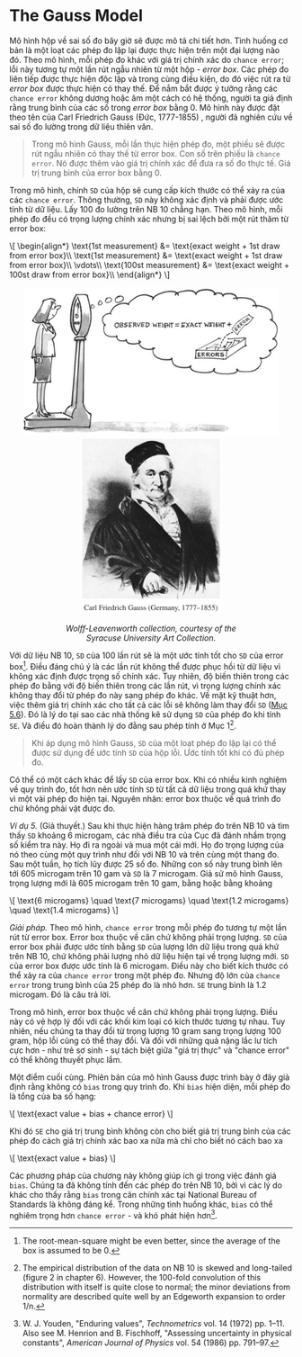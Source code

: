 # The Gauss Model

Mô hình hộp về sai số đo bây giờ sẽ được mô tả chi tiết hơn. Tình huống cơ bản là một loạt các phép đo lặp lại được thực hiện trên một đại lượng nào đó. Theo mô hình, mỗi phép đo khác với giá trị chính xác do `chance error`; lỗi này tương tự một lần rút ngẫu nhiên từ một hộp - _error box_. Các phép đo liên tiếp được thực hiện độc lập và trong cùng điều kiện, do đó việc rút ra từ _error box_ được thực hiện có thay thế. Để nắm bắt được ý tưởng rằng các `chance error` không dương hoặc âm một cách có hệ thống, người ta giả định rằng trung bình của các số trong _error box_ bằng 0. Mô hình này được đặt theo tên của Carl Friedrich Gauss (Đức, 1777-1855) , người đã nghiên cứu về sai số đo lường trong dữ liệu thiên văn.

> Trong mô hình Gauss, mỗi lần thực hiện phép đo, một phiếu sẽ được rút ngẫu nhiên có thay thế từ error box. Con số trên phiếu là `chance error`. Nó được thêm vào giá trị chính xác để đưa ra số đo thực tế. Giá trị trung bình của error box bằng 0.

Trong mô hình, chính `SD` của hộp sẽ cung cấp kích thước có thể xảy ra của các `chance error`. Thông thường, `SD` này không xác định và phải được ước tính từ dữ liệu. Lấy 100 đo lường trên NB 10 chẳng hạn. Theo mô hình, mỗi phép đo đều có trọng lượng chính xác nhưng bị sai lệch bởi một rút thăm từ error box:

\\[
\begin{align*}
\text{1st measurement} &= \text{exact weight + 1st draw from error box}\\\\
\text{1st measurement} &= \text{exact weight + 1st draw from error box}\\\\
\vdots\\\\
\text{100st measurement} &= \text{exact weight + 100st draw from error box}\\\\
\end{align*}
\\]

<center><img src="img2.png" width="90%" height="auto"></center>

<center><img src="img3.png" width="50%" height="auto"></center>

_<center>Wolff-Leavenworth collection, courtesy of the<br>
Syracuse University Art Collection.</center>_

Với dữ liệu NB 10, `SD` của 100 lần rút sẽ là một ước tính tốt cho `SD` của error box[^5]. Điều đáng chú ý là các lần rút không thể được phục hồi từ dữ liệu vì không xác định được trọng số chính xác. Tuy nhiên, độ biến thiên trong các phép đo bằng với độ biến thiên trong các lần rút, vì trọng lượng chính xác không thay đổi từ phép đo này sang phép đo khác. Về mặt kỹ thuật hơn, việc thêm giá trị chính xác cho tất cả các lỗi sẽ không làm thay đổi `SD` ([Mục 5.6](../ch05/ch05-06.md)). Đó là lý do tại sao các nhà thống kê sử dụng `SD` của phép đo khi tính `SE`. Và điều đó hoàn thành lý do đằng sau phép tính ở Mục 1[^6].

> Khi áp dụng mô hình Gauss, `SD` của một loạt phép đo lặp lại có thể được sử dụng để ước tính `SD` của hộp lỗi. Ước tính tốt khi có đủ phép đo.

Có thể có một cách khác để lấy `SD` của error box. Khi có nhiều kinh nghiệm về quy trình đo, tốt hơn nên ước tính `SD` từ tất cả dữ liệu trong quá khứ thay vì một vài phép đo hiện tại. Nguyên nhân: error box thuộc về quá trình đo chứ không phải vật được đo.

_Ví dụ 5._ (Giả thuyết.) Sau khi thực hiện hàng trăm phép đo trên NB 10 và tìm thấy `SD` khoảng 6 microgam, các nhà điều tra của Cục đã đánh nhầm trọng số kiểm tra này. Họ đi ra ngoài và mua một cái mới. Họ đo trọng lượng của nó theo cùng một quy trình như đối với NB 10 và trên cùng một thang đo. Sau một tuần, họ tích lũy được 25 số đo. Những con số này trung bình lên tới 605 microgam trên 10 gam và `SD` là 7 microgam. Giả sử mô hình Gauss, trọng lượng mới là 605 microgam trên 10 gam, bằng hoặc bằng khoảng

\\[
\text{6 microgams} \quad \text{7 microgams} \quad \text{1.2 microgams} \quad \text{1.4 microgams}
\\]

_Giải pháp._ Theo mô hình, `chance error` trong mỗi phép đo tương tự một lần rút từ error box. Error box thuộc về cân chứ không phải trọng lượng. `SD` của error box phải được ước tính bằng `SD` của lượng lớn dữ liệu trong quá khứ trên NB 10, chứ không phải lượng nhỏ dữ liệu hiện tại về trọng lượng mới. `SD` của error box được ước tính là 6 microgam. Điều này cho biết kích thước có thể xảy ra của `chance error` trong một phép đo. Nhưng độ lớn của `chance error` trong trung bình của 25 phép đo là nhỏ hơn. `SE` trung bình là 1.2 microgam. Đó là câu trả lời.

Trong mô hình, error box thuộc về cân chứ không phải trọng lượng. Điều này có vẻ hợp lý đối với các khối kim loại có kích thước tương tự nhau. Tuy nhiên, nếu chúng ta thay đổi từ trọng lượng 10 gram sang trọng lượng 100 gram, hộp lỗi cũng có thể thay đổi. Và đối với những quả nặng lắc lư tích cực hơn - như trẻ sơ sinh - sự tách biệt giữa "giá trị thực" và "chance error" có thể không thuyết phục lắm.

Một điểm cuối cùng. Phiên bản của mô hình Gauss được trình bày ở đây giả định rằng không có `bias` trong quy trình đo. Khi `bias` hiện diện, mỗi phép đo là tổng của ba số hạng:

\\[
\text{exact value + bias + chance error}
\\]

Khi đó `SE` cho giá trị trung bình không còn cho biết giá trị trung bình của các phép đo cách giá trị chính xác bao xa nữa mà chỉ cho biết nó cách bao xa

\\[
\text{exact value + bias}
\\]

Các phương pháp của chương này không giúp ích gì trong việc đánh giá `bias`. Chúng ta đã không tính đến các phép đo trên NB 10, bởi vì các lý do khác cho thấy rằng `bias` trong cân chính xác tại National Bureau of Standards là không đáng kể. Trong những tình huống khác, `bias` có thể nghiêm trọng hơn `chance error` - và khó phát hiện hơn[^7].

[^5]: The root-mean-square might be even better, since the average of the box is assumed to be 0.

[^6]: The empirical distribution of the data on NB 10 is skewed and long-tailed (figure 2 in chapter 6). However, the 100-fold convolution of this distribution with itself is quite close to normal; the minor deviations from normality are described quite well by an Edgeworth expansion to order 1/n.

[^7]: W. J. Youden, "Enduring values", _Technometrics_ vol. 14 (1972) pp. 1–11. Also see M. Henrion and B. Fischhoff, "Assessing uncertainty in physical constants", _American Journal of Physics_ vol. 54 (1986) pp. 791–97.
